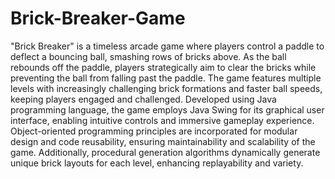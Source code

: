 # Brick-Breaker-Game
"Brick Breaker" is a timeless arcade game where players control a paddle to deflect a bouncing ball, smashing rows of bricks above. As the ball rebounds off the paddle, players strategically aim to clear the bricks while preventing the ball from falling past the paddle. The game features multiple levels with increasingly challenging brick formations and faster ball speeds, keeping players engaged and challenged. Developed using Java programming language, the game employs Java Swing for its graphical user interface, enabling intuitive controls and immersive gameplay experience. Object-oriented programming principles are incorporated for modular design and code reusability, ensuring maintainability and scalability of the game. Additionally, procedural generation algorithms dynamically generate unique brick layouts for each level, enhancing replayability and variety.

